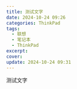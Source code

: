 ```yaml
---
title: 测试文字
date: 2024-10-24 09:26
categories: ThinkPad
tags:
  - 联想
  - 笔记本
  - ThinkPad
excerpt: 
cover: 
update: 2024-10-24 09:31
---
```

测试文字

